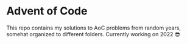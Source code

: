 # Advent of Code

This repo contains my solutions to AoC problems from random years, somehat organized to different folders. Currently working on 2022 :sunglasses:
